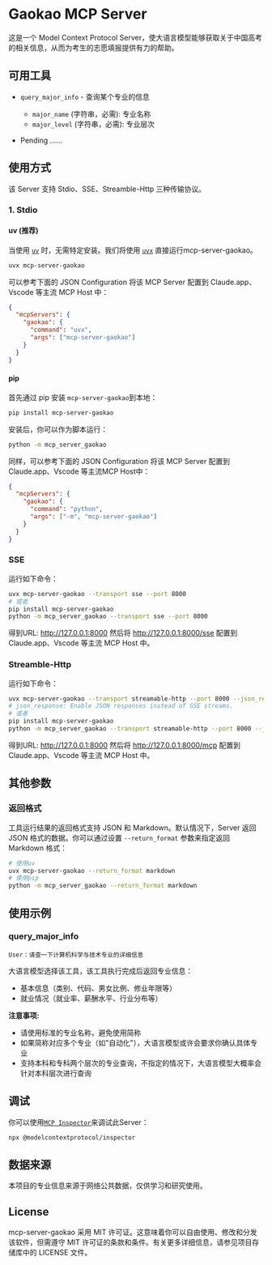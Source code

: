 # Gaokao MCP Server
这是一个 Model Context Protocol Server，使大语言模型能够获取关于中国高考的相关信息，从而为考生的志愿填报提供有力的帮助。

## 可用工具
- `query_major_info` - 查询某个专业的信息
    - `major_name` (字符串，必需): 专业名称
    - `major_level` (字符串，必需): 专业层次

- Pending ......

## 使用方式
该 Server 支持 Stdio、SSE、Streamble-Http 三种传输协议。
### 1. Stdio
#### uv (推荐)
当使用 [`uv`](https://docs.astral.sh/uv/) 时，无需特定安装。我们将使用 [`uvx`](https://docs.astral.sh/uv/guides/tools/) 直接运行mcp-server-gaokao。

```bash
uvx mcp-server-gaokao
```

可以参考下面的 JSON Configuration 将该 MCP Server 配置到 Claude.app、Vscode 等主流 MCP Host 中：
```json
{
  "mcpServers": {
    "gaokao": {
      "command": "uvx",
      "args": ["mcp-server-gaokao"]
    }
  }
}
```
#### pip
首先通过 pip 安装 `mcp-server-gaokao`到本地：

```bash
pip install mcp-server-gaokao
```

安装后，你可以作为脚本运行：

```bash
python -m mcp_server_gaokao
```

同样，可以参考下面的 JSON Configuration 将该 MCP Server 配置到 Claude.app、Vscode 等主流MCP Host中：
```json
{
  "mcpServers": {
    "gaokao": {
      "command": "python",
      "args": ["-m", "mcp-server-gaokao"]
    }
  }
}
```
### SSE
运行如下命令：
```bash
uvx mcp-server-gaokao --transport sse --port 8000
# 或者
pip install mcp-server-gaokao
python -m mcp_server_gaokao --transport sse --port 8000
```
得到URL: http://127.0.0.1:8000
然后将 http://127.0.0.1:8000/sse 配置到 Claude.app、Vscode 等主流 MCP Host 中。

### Streamble-Http
运行如下命令：
```bash
uvx mcp-server-gaokao --transport streamable-http --port 8000 --json_reponse
# json_response: Enable JSON responses instead of SSE streams.
# 或者
pip install mcp-server-gaokao
python -m mcp_server_gaokao --transport streamable-http --port 8000 --json_reponse
```
得到URL: http://127.0.0.1:8000
然后将 http://127.0.0.1:8000/mcp 配置到 Claude.app、Vscode 等主流 MCP Host 中。

## 其他参数
### 返回格式
工具运行结果的返回格式支持 JSON 和 Markdown。默认情况下，Server 返回 JSON 格式的数据。你可以通过设置 `--return_format` 参数来指定返回 Markdown 格式：
```bash
# 使用uv
uvx mcp-server-gaokao --return_format markdown
# 使用pip
python -m mcp_server_gaokao --return_format markdown
```

## 使用示例
### query_major_info
```
User：请查一下计算机科学与技术专业的详细信息
```
大语言模型选择该工具，该工具执行完成后返回专业信息：
- 基本信息（类别、代码、男女比例、修业年限等）
- 就业情况（就业率、薪酬水平、行业分布等）

**注意事项:**
- 请使用标准的专业名称，避免使用简称
- 如果简称对应多个专业（如"自动化"），大语言模型或许会要求你确认具体专业
- 支持本科和专科两个层次的专业查询，不指定的情况下，大语言模型大概率会针对本科层次进行查询

## 调试
你可以使用[`MCP Inspector`](https://github.com/modelcontextprotocol/inspector)来调试此Server：

```bash
npx @modelcontextprotocol/inspector
```

## 数据来源
本项目的专业信息来源于网络公共数据，仅供学习和研究使用。

## License
mcp-server-gaokao 采用 MIT 许可证。这意味着你可以自由使用、修改和分发该软件，但需遵守 MIT 许可证的条款和条件。有关更多详细信息，请参见项目存储库中的 LICENSE 文件。